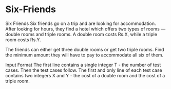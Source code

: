 # Six-Friends

Six Friends
Six friends go on a trip and are looking for accommodation. After looking for hours, they find a hotel which offers two types of rooms — double rooms and triple rooms. A double room costs Rs.X, while a triple room costs Rs.Y.

The friends can either get three double rooms or get two triple rooms. Find the minimum amount they will have to pay to accommodate all six of them.

Input Format
The first line contains a single integer T - the number of test cases. Then the test cases follow.
The first and only line of each test case contains two integers X and Y - the cost of a double room and the cost of a triple room.
